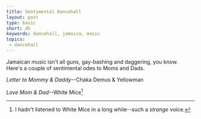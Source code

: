 ```yaml
---
title: Sentimental Dancehall
layout: post
type: basic
short: dh
keywords: dancehall, jamaica, music
topics:
 - dancehall
---
```

Jamaican music isn't all guns, gay-bashing and daggering, you know. Here's a couple of sentimental odes to Moms and Dads.

_Letter to Mommy & Daddy_--Chaka Demus & Yellowman


_Love Mom & Dad_--White Mice[^foot]


[^foot]: I hadn't listened to White Mice in a long while--such a _strange_ voice.